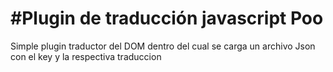 #Plugin de traducción javascript Poo
============================================================================
Simple plugin traductor del DOM dentro del cual se carga un archivo Json con el key y la respectiva traduccion

